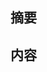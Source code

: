 <!--
  虽然可能不会理会，感谢创建Pull Request。
-->

## 摘要

<!--
  给你的PR写个摘要。
-->

## 内容

<!--
  Is this related to any GitHub issue(s)?
-->

<!--
  Please confirm that you want to submit this Pull Request to Minimal Mistakes, the free Jekyll theme by Michael Rose, by deleting this comment block.
-->
